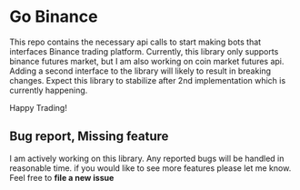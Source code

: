 # Go Binance
This repo contains the necessary api calls  to start making bots that interfaces
Binance trading platform. Currently, this library only supports binance futures market, but
I am also working on coin market futures api. Adding a second interface to the library will
likely to result in breaking changes. Expect this library to stabilize after 2nd implementation
which is currently happening. 

Happy Trading!

## Bug report, Missing feature
I am actively working on this library. Any reported bugs will be handled in reasonable time.
if you would like to see more features please let me know.  
Feel free to **file a new issue**